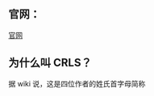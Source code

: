 ## 官网：

[官网](https://mitpress.mit.edu/9780262046305/introduction-to-algorithms/)

## 为什么叫 CRLS？

据 wiki 说，这是四位作者的姓氏首字母简称
